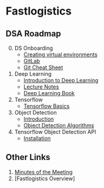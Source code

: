 # Fastlogistics

## DSA Roadmap

0. DS Onboarding
	- [Creating virtual environments](https://docs.google.com/document/d/1csmKRC0naDjENzR0Y1L93tMRPbAaB3IbNgt41ni2EIk/edit?usp=sharing)
	- [GitLab](https://docs.google.com/document/d/1DoT2jDdUPZvDq66LfAjie9dcI0BLfb-Dx0PhvhlO_aA/edit?usp=sharing)
	- [Git Cheat Sheet](https://docs.google.com/document/d/19KkfqOMFsIEXu4fmrOLBPn6Y3OVKWT21_UEesPz6nnU/edit?usp=sharing)
1. Deep Learning
	- [Introduction to Deep Learning](https://docs.google.com/presentation/d/12raBE8-ZFjHn8MJUeWAJVpp_I7UqZpuAo8rlEpVo8-M/edit#slide=id.p)
	- [Lecture Notes](https://github.com/roatienza/Deep-Learning-Experiments)
	- [Deep Learning Book](https://deeplearningbook.org)
2. Tensorflow
	- [Tensorflow Basics](http://localhost:8888/tree/Documents/Tensorflow-Tutorial-Chaine)
3. Object Detection
	- [Introduction](http://localhost:8888/notebooks/Documents/tensorflow_fastlog/models/research/object_detection/DS%20Technical%20Session.ipynb)
	- [Object Detection Algorithms](https://www.youtube.com/watch?v=1i0zu9jHN6U)
4. Tensorflow Object Detection API
	- [Installation](http://10.10.22.32/charlene/Fastlog-DSA/blob/master/Intalling%20Tensorflow%20Object%20Detection%20API.ipynb)
	
## Other Links

1. [Minutes of the Meeting](https://docs.google.com/document/d/1ZDz_Yo8ujNN-4ZWH_lwo_RqEaCGrwqySrV0H7Jdn23Q/edit?usp=sharing)
2. [Fastlogistics Overview]
  
